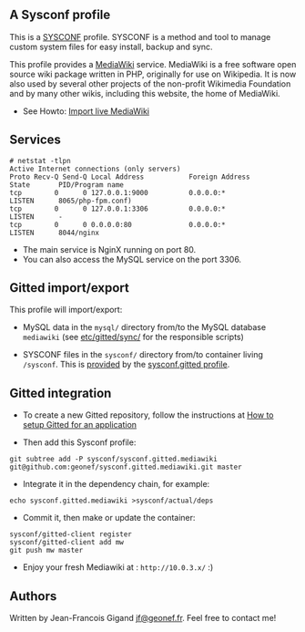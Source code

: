 ## A Sysconf profile

This is a [SYSCONF](https://github.com/geonef/sysconf.base)
profile. SYSCONF is a method and tool to manage custom system files
for easy install, backup and sync.

This profile provides a [MediaWiki](http://mediawiki.org/) service.
MediaWiki is a free software open source wiki package written in PHP,
originally for use on Wikipedia. It is now also used by several other
projects of the non-profit Wikimedia Foundation and by many other
wikis, including this website, the home of MediaWiki.

* See Howto: [Import live MediaWiki](doc/import-live-mediawiki.md)

## Services

```
# netstat -tlpn
Active Internet connections (only servers)
Proto Recv-Q Send-Q Local Address           Foreign Address         State       PID/Program name
tcp        0      0 127.0.0.1:9000          0.0.0.0:*               LISTEN      8065/php-fpm.conf)
tcp        0      0 127.0.0.1:3306          0.0.0.0:*               LISTEN      -               
tcp        0      0 0.0.0.0:80              0.0.0.0:*               LISTEN      8044/nginx      
```

* The main service is NginX running on port 80.
* You can also access the MySQL service on the port 3306.


## Gitted import/export

This profile will import/export:

* MySQL data in the ```mysql/``` directory from/to the MySQL database
  ```mediawiki``` (see
  [etc/gitted/sync/](tree/etc/gitted/sync/) for the
  responsible scripts)

* SYSCONF files in the ```sysconf/``` directory from/to container
  living ```/sysconf```. This is
  [provided](https://github.com/geonef/sysconf.gitted/tree/master/tree/etc/gitted/sync)
  by the
  [sysconf.gitted profile](https://github.com/geonef/sysconf.gitted).



## Gitted integration

* To create a new Gitted repository, follow the instructions at
  [How to setup Gitted for an application](https://github.com/geonef/sysconf.gitted/blob/master/doc/howto-create-new.md)
  
* Then add this Sysconf profile:
```
git subtree add -P sysconf/sysconf.gitted.mediawiki git@github.com:geonef/sysconf.gitted.mediawiki.git master
```

* Integrate it in the dependency chain, for example:
```
echo sysconf.gitted.mediawiki >sysconf/actual/deps
```

* Commit it, then make or update the container:
```
sysconf/gitted-client register
sysconf/gitted-client add mw
git push mw master
```

* Enjoy your fresh Mediawiki at : ```http://10.0.3.x/``` :)


## Authors

Written by Jean-Francois Gigand <jf@geonef.fr>. Feel free to contact me!
